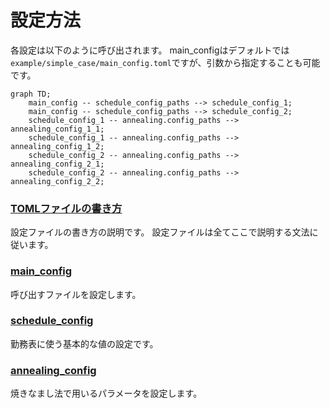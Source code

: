 # 設定方法

各設定は以下のように呼び出されます。
main_configはデフォルトでは`example/simple_case/main_config.toml`ですが、引数から指定することも可能です。

```mermaid
graph TD;
    main_config -- schedule_config_paths --> schedule_config_1;
    main_config -- schedule_config_paths --> schedule_config_2;
    schedule_config_1 -- annealing.config_paths --> annealing_config_1_1;
    schedule_config_1 -- annealing.config_paths --> annealing_config_1_2;
    schedule_config_2 -- annealing.config_paths --> annealing_config_2_1;
    schedule_config_2 -- annealing.config_paths --> annealing_config_2_2;
```

### [TOMLファイルの書き方](how_to_toml/index.md)
設定ファイルの書き方の説明です。
設定ファイルは全てここで説明する文法に従います。

### [main_config](main_config/index.md)
呼び出すファイルを設定します。

### [schedule_config](schedule_config/index.md)
勤務表に使う基本的な値の設定です。

### [annealing_config](annealing_config/index.md)
焼きなまし法で用いるパラメータを設定します。
